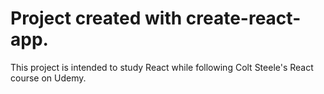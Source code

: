 # Project created with create-react-app.

This project is intended to study React while following Colt Steele's React course on Udemy.
